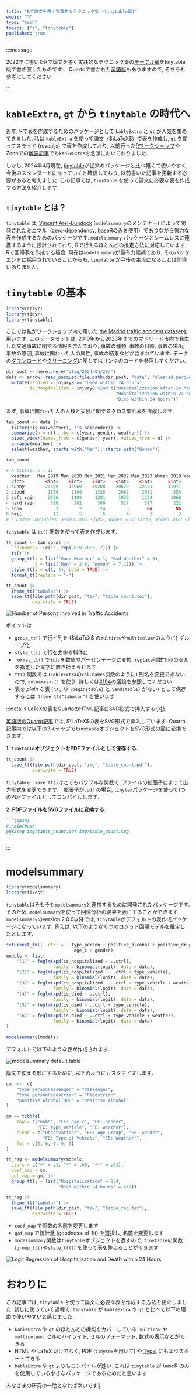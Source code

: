 ```yaml
---
title: "Rで論文を書く実践的なテクニック集 (tinytable編)"
emoji: "🧮"
type: "tech" 
topics: ["r", "tinytable"]
published: true
---
```


:::message

2022年に書いたRで論文を書く実践的なテクニック集の[テーブル編](https://zenn.dev/nicetak/articles/r-tips-table-2022)をtinytable版で書き直したものです.　Quartoで書かれた[英語版](https://kazuyanagimoto.com/blog/2024/04/29/)もありますので, そちらも参考にしてください.

:::

# `kableExtra`, `gt` から `tinytable` の時代へ

近年, Rで表を作成するためのパッケージとして `kableExtra` と `gt` が人気を集めてきました. 私は `kableExtra` を使って論文（$\LaTeX$）で表を作成し, `gt` を使ってスライド (revealjs) で表を作成しており, 以前行った[Rワークショップ](https://github.com/kazuyanagimoto/workshop-r-2022)やZennでの[解説記事](https://zenn.dev/nicetak/articles/r-tips-table-2022)でも`kableExtra`を念頭においておりました.

しかし, 2024年4月現在, [tinytable](https://vincentarelbundock.github.io/tinytable/)が従来のパッケージと比べ軽くて使いやすく, 今後のスタンダードになっていくと確信しており, 以前書いた記事を更新する必要があると考えました. この記事では, `tinytable` を使って論文に必要な表を作成する方法を紹介します.

## `tinytable` とは？

`tinytable` は, [Vincent Arel-Bundock](https://github.com/vincentarelbundock) (`modelsummary`のメンテナー) によって開発されたミニマル（zero-dependency, baseRのみを使用）でありながら強力な表を作成するためのパッケージです. `modelsummary` パッケージとシームレスに連携するように設計されており, Rで行えるほとんどの推定方法に対応しています. Rで回帰表を作成する場合, 現在は`modelsummary`が最有力候補であり, そのバックエンドに採用されていることからも, `tinytable` が今後の主流になることは間違いありません.

# `tinytable` の基本

```r
library(dplyr)
library(tidyr)
library(tinytable)
```

ここでは私がワークショップ内で用いた [the Madrid traffic accident dataset](https://datos.madrid.es/portal/site/egob/menuitem.c05c1f754a33a9fbe4b2e4b294f1a5a0/?vgnextoid=7c2943010d9c3610VgnVCM2000001f4a900aRCRD&vgnextchannel=374512b9ace9f310VgnVCM100000171f5a0aRCRD&vgnextfmt=default)を用います. このデータセットは, 2019年から2023年までのマドリード市内で発生した交通事故に関する情報を含んでおり, 事故の種類, 事故の日時, 事故の場所, 事故の原因, 事故に関わった人の属性, 事故の結果などが含まれています. データの[ダウンロード]((https://github.com/kazuyanagimoto/kazuyanagimoto.github.io/blob/main/blog/2024/04/29/download_accident_bike.R))や[クリーニング](https://github.com/kazuyanagimoto/kazuyanagimoto.github.io/blob/main/blog/2024/04/29/clean_accident_bike.R)に関してはリンクのコードを参照してください.

```r
dir_post <- here::here("blog/2024/04/29/")
data <- arrow::read_parquet(file.path(dir_post, "data", "cleaned.parquet")) |>
  mutate(is_died = injury8 == "Died within 24 hours",
         is_hospitalized = injury8 %in% c("Hospitalization after 24 hours",
                                          "Hospitalization within 24 hours",
                                          "Died within 24 hours"))
```

まず, 事故に関わった人の人数と天候に関するクロス集計表を作成します.

```r
tab_count <- data |>
  filter(!is.na(weather), !is.na(gender)) |>
  summarize(n = n(), .by = c(year, gender, weather)) |>  
  pivot_wider(names_from = c(gender, year), values_from = n) |>
  arrange(weather) |>
  select(weather, starts_with("Men"), starts_with("Women"))

tab_count
```

```r
# A tibble: 6 × 11
  weather   Men_2019 Men_2020 Men_2021 Men_2022 Men_2023 Women_2019 Women_2020
  <fct>        <int>    <int>    <int>    <int>    <int>      <int>      <int>
1 sunny        24399    14969    19208    20679    22451      11971       6958
2 cloud         1159     1190     1325     2082     2011        555        554
3 soft rain     2126     1198     1281     1930     1224       1068        542
4 hard rain      386      202      386      527      317        222         96
5 snow             2        2      124        5       NA         NA         NA
6 hail            11        5        6        4        3          3          3
# ℹ 3 more variables: Women_2021 <int>, Women_2022 <int>, Women_2023 <int>
```

`tinytable` は `tt()` 関数を使って表を作成します.

```r
tt_count <- tab_count |>
  `colnames<-`(c("", rep(2019:2023, 2))) |>
  tt() |>
  group_tt(i = list("Good Weather" = 1, "Bad Weather" = 3),
           j = list("Men" = 2:6, "Women" = 7:11)) |>
  style_tt(i = c(1, 4), bold = TRUE) |>
  format_tt(replace = "-")

tt_count |>
  theme_tt("tabular") |>
  save_tt(file.path(dir_post, "tex", "table_count.tex"),
          overwrite = TRUE)
```

![Number of Persons Involved in Traffic Accidents](/images/r-tips-tinytable-2024/table_count.png)

ポイントは

- `group_tt()` で行と列を ($\LaTeX$ の`multirow`や`multicolumn`のように) グループ化
- `style_tt()` で行を太字や斜体に
- `format_tt()` でセルを数値やパーセンテージに変換. `replace`引数で`NA`のセルを指定した文字に置き換えられます
- `tt()` 関数では (`kableExtra`の`col.names`引数のように) 列名を変更できないので, `colnames<-()` を使う. 詳しくは[#194](https://github.com/vincentarelbundock/tinytable/issues/194)の議論を参照してください
- 表を _plain_ な表 (つまり `\begin{table}` と `\end{table}` がない) として保存するには, `theme_tt("tabular")` を使います

:::details LaTeXの表をQuartoのHTML記事にSVG形式で挿入する小技

[英語版のQuarto記事](https://kazuyanagimoto.com/blog/2024/04/29/)では, $\LaTeX$の表をSVG形式で挿入しています. Quarto記事内では以下の2ステップで`tinytable`オブジェクトをSVG形式の図に変換できます.

**1. `tinytable`オブジェクトをPDFファイルとして保存する.**

```r
tt_count |>
  save_tt(file.path(dir_post, "img", "table_count.pdf"),
          overwrite = TRUE)
```

`tinytable::save_tt()`はとてもパワフルな関数で, ファイルの拡張子によって出力形式を変更できます.　拡張子が`.pdf` の場合, `tinytex`パッケージを使って1つのPDFファイルとしてコンパイルします.

**2. PDFファイルをSVGファイルに変換する.**

````markdown
```{bash}
#!/bin/bash
pdf2svg img/table_count.pdf img/table_count.svg
```
````

:::


# modelsummary

```r
library(modelsummary)
library(fixest)
```

`tinytable`はそもそも`modelsummary`と連携するために開発されたパッケージです. そのため, `modelsummary`を使って回帰分析の結果を表にすることができます.　`modelsummary`のversion 2.0.0以降では, `tinytable`がデフォルトの表作成パッケージになっています. 例えば, 以下のような６つのロジット回帰モデルを推定したとします.

```r
setFixest_fml(..ctrl = ~ type_person + positive_alcohol + positive_drug |
                          age_c + gender)
models <- list(
    "(1)" = feglm(xpd(is_hospitalized ~ ..ctrl),
                  family = binomial(logit), data = data),
    "(2)" = feglm(xpd(is_hospitalized ~ ..ctrl + type_vehicle),
                  family = binomial(logit), data = data),
    "(3)" = feglm(xpd(is_hospitalized ~ ..ctrl + type_vehicle + weather),
                  family = binomial(logit), data = data),
    "(4)" = feglm(xpd(is_died ~ ..ctrl),
                  family = binomial(logit), data = data),
    "(5)" = feglm(xpd(is_died ~ ..ctrl + type_vehicle),
                  family = binomial(logit), data = data),
    "(6)" = feglm(xpd(is_died ~ ..ctrl + type_vehicle + weather),
                  family = binomial(logit), data = data)
)

modelsummary(models)
```

デフォルトで以下のような表が作成されます.

![modelsummary default table](/images/r-tips-tinytable-2024/modelsummary.png)

論文で使える形にするために, 以下のようにカスタマイズします.

```r
cm  <-  c(
    "type_personPassenger" = "Passenger",
    "type_personPedestrian" = "Pedestrian",
    "positive_alcoholTRUE" = "Positive Alcohol"
)

gm <- tibble(
    raw = c("nobs", "FE: age_c", "FE: gender",
            "FE: type_vehicle", "FE: weather"),
    clean = c("Observations", "FE: Age Group", "FE: Gender",
              "FE: Type of Vehicle", "FE: Weather"),
    fmt = c(0, 0, 0, 0, 0)
)

tt_reg <- modelsummary(models,
  stars = c("+" = .1, "*" = .05, "**" = .01),
  coef_map = cm,
  gof_map = gm) |>
  group_tt(j = list("Hospitalization" = 2:4,
                    "Died within 24 hours" = 5:7))

tt_reg |>
  theme_tt("tabular") |>
  save_tt(file.path(dir_post, "tex", "table_reg.tex"),
          overwrite = TRUE)
```

- `coef_map` で係数の名前を変更します
- `gof_map` で統計量 (goodness-of-fit) を選択し, 名前を変更します
- `modelsummary`関数は`tinytable`オブジェクトを返すので, `tinytable`の関数 (`group_tt()`や`style_tt()`) を使って表を整えることができます


![Logit Regression of Hospitalization and Death within 24 Hours](/images/r-tips-tinytable-2024/table_reg.png)

# おわりに

この記事では, `tinytable` を使って論文に必要な表を作成する方法を紹介しました. 試しに使っていく過程で, `tinytable` が `kableExtra` や `gt` と比べて以下の理由で使いやすいと感じました.

- `kableExtra` や `gt` のほとんどの機能をカバーしている. `multirow` や `multicolumn`, セルのハイライト, セルのフォーマット, 数式の表示などができる
- HTML や LaTeX だけでなく, PDF (`tinytex`を用いて) や [Typst](https://typst.app) にもエクスポートできる
- `kableExtra` や `gt` よりもコンパイルが速い. これは `tinytable` が baseR のみを使用している小さなパッケージであるためだと思います

みなさまの研究の一助となれば幸いです🥂